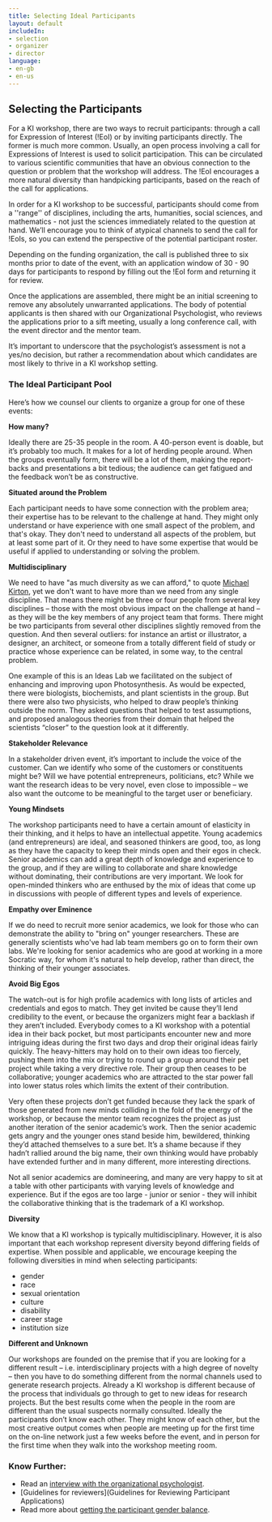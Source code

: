 ```yaml
---
title: Selecting Ideal Participants
layout: default
includeIn: 
- selection
- organizer
- director
language:
- en-gb
- en-us
---
```

## Selecting the Participants 

For a KI workshop, there are two ways to recruit participants: through a call for Expression of Interest (!EoI) or by inviting participants directly. The former is much more common. Usually, an open process involving a call for Expressions of Interest is used to solicit participation. This can be circulated to various scientific communities that have an obvious connection to the question or problem that the workshop will address. The !EoI encourages a more natural diversity than handpicking participants, based on the reach of the call for applications.

In order for a KI workshop to be successful, participants should come from a ''range'' of disciplines, including the arts, humanities, social sciences, and mathematics - not just the sciences immediately related to the question at hand. We’ll encourage you to think of atypical channels to send the call for !EoIs, so you can extend the perspective of the potential participant roster.

Depending on the funding organization, the call is published three to six months prior to date of the event, with an application window of 30 - 90 days for participants to respond by filling out the !EoI form and returning it for review.

Once the applications are assembled, there might be an initial screening to remove any absolutely unwarranted applications. The body of potential applicants is then shared with our Organizational Psychologist, who reviews the applications prior to a sift meeting, usually a long conference call, with the event director and the mentor team.

It’s important to underscore that the psychologist’s assessment is not a yes/no decision, but rather a recommendation about which candidates are most likely to thrive in a KI workshop setting.

### The Ideal Participant Pool 

Here’s how we counsel our clients to organize a group for one of these events:

**How many?**

Ideally there are 25-35 people in the room. A 40-person event is doable, but it’s probably too much. It makes for a lot of herding people around. When the groups eventually form, there will be a lot of them, making the report-backs and presentations a bit tedious; the audience can get fatigued and the feedback won’t be as constructive.

**Situated around the Problem**

Each participant needs to have some connection with the problem area; their expertise has to be relevant to the challenge at hand. They might only understand or have experience with one small aspect of the problem, and that's okay. They don't need to understand all aspects of the problem, but at least some part of it. Or they need to have some expertise that would be useful if applied to understanding or solving the problem.

**Multidisciplinary**

We need to have "as much diversity as we can afford," to quote [Michael Kirton](http://books.google.fr/books/about/Adaption_Innovation.html?id=FVsqmQEACAAJ&redir_esc=y), yet we don't want to have more than we need from any single discipline. That means there might be three or four people from several key disciplines – those with the most obvious impact on the challenge at hand – as they will be the key members of any project team that forms. There might be two participants from several other disciplines slightly removed from the question. And then several outliers: for instance an artist or illustrator, a designer, an architect, or someone from a totally different field of study or practice whose experience can be related, in some way, to the central problem.

One example of this is an Ideas Lab we facilitated on the subject of enhancing and improving upon Photosynthesis. As would be expected, there were biologists, biochemists, and plant scientists in the group. But there were also two physicists, who helped to draw people’s thinking outside the norm. They asked questions that helped to test assumptions, and proposed analogous theories from their domain that helped the scientists “closer” to the question look at it differently.

**Stakeholder Relevance**

In a stakeholder driven event, it’s important to include the voice of the customer. Can we identify who some of the customers or constituents might be? Will we have potential entrepreneurs, politicians, etc? While we want the research ideas to be very novel, even close to impossible – we also want the outcome to be meaningful to the target user or beneficiary. 

**Young Mindsets**

The workshop participants need to have a certain amount of elasticity in their thinking, and it helps to have an intellectual appetite. Young academics (and entrepreneurs) are ideal, and seasoned thinkers are good, too, as long as they have the capacity to keep their minds open and their egos in check. Senior academics can add a great depth of knowledge and experience to the group, and if they are willing to collaborate and share knowledge without dominating, their contributions are very important. We look for open-minded thinkers who are enthused by the mix of ideas that come up in discussions with people of different types and levels of experience.

**Empathy over Eminence**

If we do need to recruit more senior academics, we look for those who can demonstrate the ability to "bring on" younger researchers. These are generally scientists who've had lab team members go on to form their own labs. We're looking for senior academics who are good at working in a more Socratic way, for whom it's natural to help develop, rather than direct, the thinking of their younger associates.

**Avoid Big Egos**

The watch-out is for high profile academics with long lists of articles and credentials and egos to match. They get invited be cause they’ll lend credibility to the event, or because the organizers might fear a backlash if they aren’t included. Everybody comes to a KI workshop with a potential idea in their back pocket, but most participants encounter new and more intriguing ideas during the first two days and drop their original ideas fairly quickly. The heavy-hitters may hold on to their own ideas too fiercely, pushing them into the mix or trying to round up a group around their pet project while taking a very directive role. Their group then ceases to be collaborative; younger academics who are attracted to the star power fall into lower status roles which limits the extent of their contribution.

Very often these projects don’t get funded because they lack the spark of those generated from new minds colliding in the fold of the energy of the workshop, or because the mentor team recognizes the project as just another iteration of the senior academic’s work. Then the senior academic gets angry and the younger ones stand beside him, bewildered, thinking they’d attached themselves to a sure bet. It’s a shame because if they hadn’t rallied around the big name, their own thinking would have probably have extended further and in many different, more interesting directions.

Not all senior academics are domineering, and many are very happy to sit at a table with other participants with varying levels of knowledge and experience. But if the egos are too large - junior or senior - they will inhibit the collaborative thinking that is the trademark of a KI workshop.

**Diversity**

We know that a KI workshop is typically multidisciplinary. However, it is also important that each workshop represent diversity beyond differing fields of expertise. When possible and applicable, we encourage keeping the following diversities in mind when selecting participants:
* gender
* race
* sexual orientation
* culture
* disability
* career stage
* institution size

**Different and Unknown**

Our workshops are founded on the premise that if you are looking for a different result – i.e. interdisciplinary projects with a high degree of novelty – then you have to do something different from the normal channels used to generate research projects. Already a KI workshop is different because of the process that individuals go through to get to new ideas for research projects. But the best results come when the people in the room are different than the usual suspects normally consulted. Ideally the participants don’t know each other. They might know of each other, but the most creative output comes when people are meeting up for the first time on the on-line network just a few weeks before the event, and in person for the first time when they walk into the workshop meeting room.

### Know Further: 

- Read an [interview with the organizational psychologist](http://knowinnovation.com/brains-and-soul-in-equal-measure/).
- [Guidelines for reviewers](Guidelines for Reviewing Participant Applications)
- Read more about [getting the participant gender balance](http://knowinnovation.com/female-factor/).